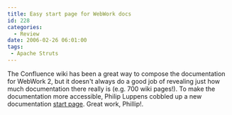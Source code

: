 ```yaml
---
title: Easy start page for WebWork docs
id: 228
categories:
  - Review
date: 2006-02-26 06:01:00
tags:
 - Apache Struts
---
```


The Confluence wiki has been a great way to compose the documentation for WebWork 2, but it doesn't always do a good job of revealing just how much documentation there really is (e.g. 700 wiki pages!). To make the documentation more accessible, Philip Luppens cobbled up a new documentation [start page](http://wiki.opensymphony.com/display/WW/EasyStartPage). Great work, Phillip!.